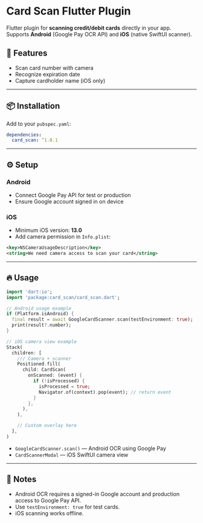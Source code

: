 # Card Scan Flutter Plugin

Flutter plugin for **scanning credit/debit cards** directly in your app.  
Supports **Android** (Google Pay OCR API) and **iOS** (native SwiftUI scanner).

## 🚀 Features

- Scan card number with camera
- Recognize expiration date
- Capture cardholder name (iOS only)

---

## 📦 Installation

Add to your `pubspec.yaml`:

```yaml
dependencies:
  card_scan: ^1.0.1
```

---

## ⚙️ Setup

### Android

- Connect Google Pay API for test or production
- Ensure Google account signed in on device

### iOS

- Minimum iOS version: **13.0**
- Add camera permission in `Info.plist`:

```xml
<key>NSCameraUsageDescription</key>
<string>We need camera access to scan your card</string>
```

---

## 🔥 Usage

```dart
import 'dart:io';
import 'package:card_scan/card_scan.dart';

// Android usage example
if (Platform.isAndroid) {
  final result = await GoogleCardScanner.scan(testEnvironment: true);
  print(result?.number);
}

// iOS camera view example
Stack(
  children: [
    /// Camera + scanner
    Positioned.fill(
      child: CardScan(
        onScanned: (event) {
          if (!isProcessed) {
            isProcessed = true;
            Navigator.of(context).pop(event); // return event
          }
        },
      ),
    ),

    // Custom overlay here
  ],
)

```

- `GoogleCardScanner.scan()` — Android OCR using Google Pay
- `CardScannerModal` — iOS SwiftUI camera view

---

## 🧪 Notes

- Android OCR requires a signed-in Google account and production access to Google Pay API.
- Use `testEnvironment: true` for test cards.
- iOS scanning works offline.
